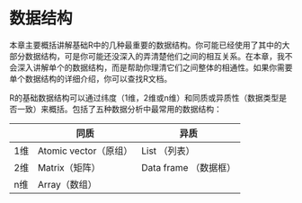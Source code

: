数据结构
=========

本章主要概括讲解基础R中的几种最重要的数据结构。你可能已经使用了其中的大部分数据结构，可是你可能还没深入的弄清楚他们之间的相互关系。在本章，我不会深入讲解单个的数据结构，而是帮助你理清它们之间整体的相通性。如果你需要单个数据结构的详细介绍，你可以查找R文档。


R的基础数据结构可以通过纬度（1维，2维或n维）和同质或异质性（数据类型是否一致）来概括。包括了五种数据分析中最常用的数据结构：

|     |          同质        |          异质         |
|-----|----------------------|-----------------------|
| 1维 | Atomic vector（原组）| List （列表）         |
| 2维 | Matrix（矩阵）       | Data frame （数据框） |
| n维 | Array（数组）        |                       |

